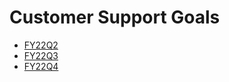 # Customer Support Goals

- [FY22Q2](FY22Q2-OKR-Plan.md)
- [FY22Q3](FY22Q3-OKR-Plan.md)
- [FY22Q4](FY22Q4-OKR-Plan.md)
